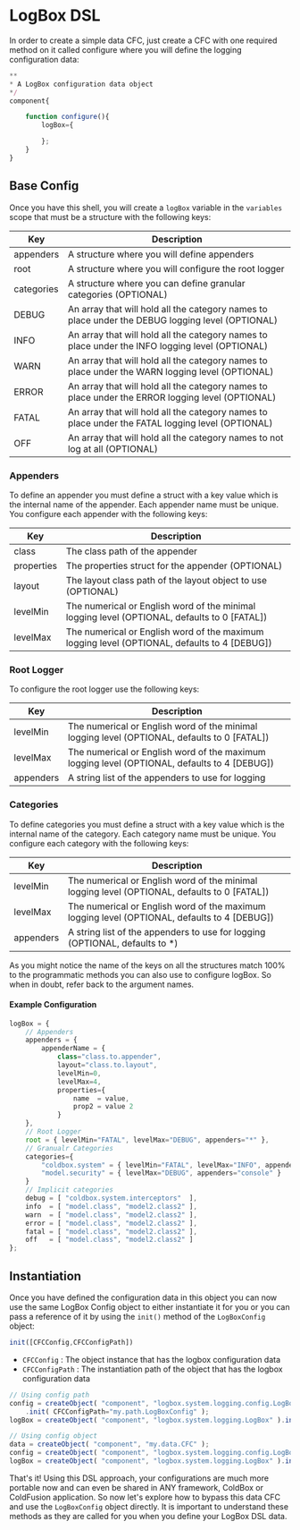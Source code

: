 # LogBox DSL

In order to create a simple data CFC, just create a CFC with one required method on it called configure where you will define the logging configuration data:

```javascript
**
* A LogBox configuration data object
*/
component{

    function configure(){
        logBox={

        };
    }
}
```

## Base Config

Once you have this shell, you will create a `logBox` variable in the `variables` scope that must be a structure with the following keys:

| Key | Description |
| --- | --- |
| appenders | A structure where you will define appenders |
| root | A structure where you will configure the root logger |
| categories | A structure where you can define granular categories \(OPTIONAL\) |
| DEBUG | An array that will hold all the category names to place under the DEBUG logging level \(OPTIONAL\) |
| INFO | An array that will hold all the category names to place under the INFO logging level \(OPTIONAL\) |
| WARN | An array that will hold all the category names to place under the WARN logging level \(OPTIONAL\) |
| ERROR | An array that will hold all the category names to place under the ERROR logging level \(OPTIONAL\) |
| FATAL | An array that will hold all the category names to place under the FATAL logging level \(OPTIONAL\) |
| OFF | An array that will hold all the category names to not log at all \(OPTIONAL\) |

### Appenders

To define an appender you must define a struct with a key value which is the internal name of the appender. Each appender name must be unique. You configure each appender with the following keys:

| Key | Description |
| --- | --- |
| class | The class path of the appender |
| properties | The properties struct for the appender \(OPTIONAL\) |
| layout | The layout class path of the layout object to use \(OPTIONAL\) |
| levelMin | The numerical or English word of the minimal logging level \(OPTIONAL, defaults to 0 \[FATAL\]\) |
| levelMax | The numerical or English word of the maximum logging level \(OPTIONAL, defaults to 4 \[DEBUG\]\) |

### Root Logger

To configure the root logger use the following keys:

| Key | Description |
| --- | --- |
| levelMin | The numerical or English word of the minimal logging level \(OPTIONAL, defaults to 0 \[FATAL\]\) |
| levelMax | The numerical or English word of the maximum logging level \(OPTIONAL, defaults to 4 \[DEBUG\]\) |
| appenders | A string list of the appenders to use for logging |

### Categories

To define categories you must define a struct with a key value which is the internal name of the category. Each category name must be unique. You configure each category with the following keys:

| Key | Description |
| --- | --- |
| levelMin | The numerical or English word of the minimal logging level \(OPTIONAL, defaults to 0 \[FATAL\]\) |
| levelMax | The numerical or English word of the maximum logging level \(OPTIONAL, defaults to 4 \[DEBUG\]\) |
| appenders | A string list of the appenders to use for logging \(OPTIONAL, defaults to \*\) |

As you might notice the name of the keys on all the structures match 100% to the programmatic methods you can also use to configure logBox. So when in doubt, refer back to the argument names.

#### Example Configuration

```javascript
logBox = {
    // Appenders
    appenders = {
        appenderName = {
            class="class.to.appender",
            layout="class.to.layout",
            levelMin=0,
            levelMax=4,
            properties={
                name  = value,
                prop2 = value 2
            }
    },
    // Root Logger
    root = { levelMin="FATAL", levelMax="DEBUG", appenders="*" },
    // Granualr Categories
    categories={
        "coldbox.system" = { levelMin="FATAL", levelMax="INFO", appenders="*" },
        "model.security" = { levelMax="DEBUG", appenders="console" }
    }
    // Implicit categories
    debug = [ "coldbox.system.interceptors"  ],
    info  = [ "model.class", "model2.class2" ],
    warn  = [ "model.class", "model2.class2" ],
    error = [ "model.class", "model2.class2" ],
    fatal = [ "model.class", "model2.class2" ],
    off   = [ "model.class", "model2.class2" ]
};
```

## Instantiation

Once you have defined the configuration data in this object you can now use the same LogBox Config object to either instantiate it for you or you can pass a reference of it by using the `init()` method of the `LogBoxConfig` object:

```javascript
init([CFCConfig,CFCConfigPath])
```

* `CFCConfig` : The object instance that has the logbox configuration data
* `CFCConfigPath` : The instantiation path of the object that has the logbox configuration data

```javascript
// Using config path
config = createObject( "component", "logbox.system.logging.config.LogBoxConfig" )
    .init( CFCConfigPath="my.path.LogBoxConfig" );
logBox = createObject( "component", "logbox.system.logging.LogBox" ).init( config );

// Using config object
data = createObject( "component", "my.data.CFC" );
config = createObject( "component", "logbox.system.logging.config.LogBoxConfig" ).init( data );
logBox = createObject( "component", "logbox.system.logging.LogBox" ).init( config );
```

That's it! Using this DSL approach, your configurations are much more portable now and can even be shared in ANY framework, ColdBox or ColdFusion application. So now let's explore how to bypass this data CFC and use the `LogBoxConfig` object directly. It is important to understand these methods as they are called for you when you define your LogBox DSL data.

